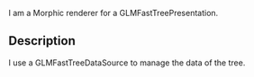 I am a Morphic renderer for a GLMFastTreePresentation.Description--------------------I use a GLMFastTreeDataSource to manage the data of the tree.